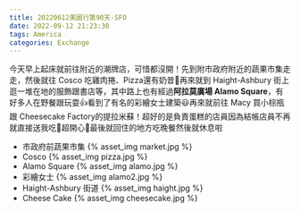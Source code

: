 ```yaml
---
title: 20220612美國行第90天-SFO
date: 2022-09-12 21:23:30
tags: America
categories: Exchange
---
```

今天早上起床就前往附近的潮牌店，可惜都沒開！先到附市政府附近的蔬果市集走走，然後就往 Cosco 吃雞肉捲、Pizza還有奶昔🥰再來就到 Haight-Ashbury 街上逛一堆在地的服飾跟書店等，其中路上也有經過**阿拉莫廣場 Alamo Square**，有好多人在野餐跟玩耍👍看到了有名的彩繪女士建築😃再來就前往 Macy 買小棕瓶跟 Cheesecake Factory的提拉米蘇！超好的是負責蛋糕的店員因為結帳店員不再就直接送我吃🥰超開心🥳最後就回住的地方吃晚餐然後就休息啦

- 市政府前蔬果市集
{% asset_img market.jpg %}
- Cosco
{% asset_img pizza.jpg %}
- Alamo Square
{% asset_img alamo.jpg %}
- 彩繪女士
{% asset_img alamo2.jpg %}
- Haight-Ashbury 街道
{% asset_img haight.jpg %}
- Cheese Cake
{% asset_img cheesecake.jpg %}

